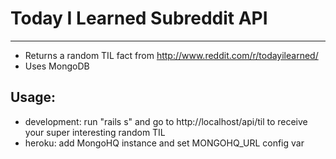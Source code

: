 # Today I Learned Subreddit API

-----------

- Returns a random TIL fact from http://www.reddit.com/r/todayilearned/
- Uses MongoDB

## Usage:

- development: run "rails s" and go to http://localhost/api/til to receive your super interesting random TIL
- heroku: add MongoHQ instance and set MONGOHQ_URL config var


